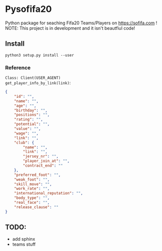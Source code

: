 # Pysofifa20

Python package for seaching Fifa20 Teams/Players on https://sofifa.com !
NOTE: This project is in development and it isn't beautfiul code!

## Install
``python3 setup.py install --user``

### Reference
``Class: Client(USER_AGENT)`` </br>
``get_player_info_by_link(link)``:

```json
{
    "id": "",
    "name": "", 
    "age": "",
    "birthday": "",
    "positions": "",
    "rating": "",
    "potential": "", 
    "value": "",
    "wage": "",
    "link": "",
    "club": {
        "name": "",
        "link": "",
        "jersey_nr": "",
        "player_join_at": "",
        "contract_end": ""
    },
    "preferred_foot": "",
    "weak_foot": "",
    "skill_move": "",
    "work_rate": "",
    "international_reputation": "",
    "body_type": "",
    "real_face": "",
    "release_clause": ""
}
```

## TODO:
- add sphinx
- teams stuff